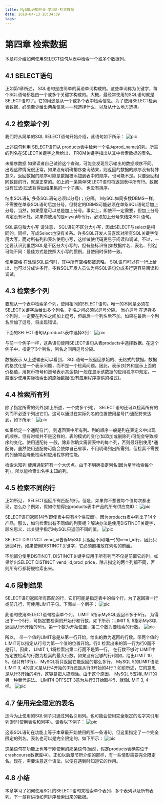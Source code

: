 ```yaml
---
title: MySQL必知应会-第4章-检索数据
date: 2018-04-13 10:34:39
tags:
---
```


# 第四章 检索数据
本章将介绍如何使用SELECT语句从表中检索一个或多个数据列。

## 4.1 SELECT语句
正如第1章所述， SQL语句是由简单的英语单词构成的。这些单词称为关键字，每个SQL语句都是由一个或多个关键字构成的。大概，最经常使用的SQL语句就是SELECT语句了。它的用途是从一个或多个表中检索信息。为了使用SELECT检索表数据，必须至少给出两条信息——想选择什么，以及从什么地方选择。

## 4.2 检索单个列
我们将从简单的SQL SELECT语句开始介绍，此语句如下所示：
![pic](MySQL必知应会-第4章-检索数据/CAPTURE_2018413_104402.jpg)

上述语句利用 SELECT语句从 products表中检索一个名为prod_name的列。所需的列名在SELECT关键字之后给出， FROM关键字指出从其中检索数据的表名。

未排序数据 如果读者自己试验这个查询，可能会发现显示输出的数据顺序不同。出现这种情况很正常。如果没有明确排序查询结果，则返回的数据的顺序没有特殊意义。返回数据的顺序可能是数据被添加到表中的顺序，也可能不是。只要返回相同数目的行，就是正常的。如上的一条简单SELECT语句将返回表中所有行。数据没有过滤(过滤将得出结果集的一个子集)， 也没有排序。

结束SQL语句 多条SQL语句必须以分号(；)分隔。 MySQL如同多数DBMS一样，不需要在单条SQL语句后加分号。但特定的DBMS可能必须在单条SQL语句后加上分号。当然，如果愿意可以总是加上分号。事实上，即使不一定需要，但加上分号肯定没有坏处。如果你使用的是mysql命令行，必须加上分号来结束SQL语句。

SQL语句和大小写 请注意， SQL语句不区分大小写，因此SELECT与select是相同的。同样，写成Select也没有关系。许多SQL开发人员喜欢对所有SQL关键字使用大写，而对所有列和表名使用小写，这样做使代码更易于阅读和调试。不过，一定要认识到虽然SQL是不区分大小写的，但有些标识符(如数据库名、表名、列名)可能不同：最佳方式是按照大小写的惯例，且使用时保持一致。

使用空格 在处理SQL语句时，其中所有空格都被忽略。 SQL语句可以在一行上给出，也可以分成许多行。多数SQL开发人员认为将SQL语句分成多行更容易阅读和调试。

## 4.3 检索多个列
要想从一个表中检索多个列，使用相同的SELECT语句。唯一的不同是必须在SELECT关键字后给出多个列名，列名之间必须以逗号分隔。
当心逗号 在选择多个列时，一定要在列名之间加上逗号，但最后一个列名后不加。如果在最后一个列名后加了逗号，将出现错误。

下面的SELECT语句从products表中选择3列：
![pic](MySQL必知应会-第4章-检索数据/CAPTURE_2018413_105000.jpg)

与前一个例子一样，这条语句使用SELECT语句从表products中选择数据。在这个例子中，指定了3个列名，列名之间用逗号分隔。

数据表示 从上述输出可以看到， SQL语句一般返回原始的、无格式的数据。数据的格式化是一个表示问题，而不是一个检索问题。因此，表示(对齐和显示上面的价格值，用货币符号和逗号表示其金额)一般在显示该数据的应用程序中规定。一般很少使用实际检索出的原始数据(没有应用程序提供的格式)。

## 4.4 检索所有列
除了指定所需的列外(如上所述，一个或多个列)， SELECT语句还可以检索所有的列而不必逐个列出它们。这可以通过在实际列名的位置使用星号(\*)通配符来达到，如下所示：
![pic](MySQL必知应会-第4章-检索数据/CAPTURE_2018413_105303.jpg)

如果给定一个通配符(\*)，则返回表中所有列。列的顺序一般是列在表定义中出现的顺序。但有时候并不是这样的，表的模式的变化(如添加或删除列)可能会导致顺序的变化。使用通配符 一般，除非你确实需要表中的每个列，否则最好别使用\*通配符。虽然使用通配符可能会使你自己省事，不用明确列出所需列，但检索不需要的列通常会降低检索和应用程序的性能。

检索未知列 使用通配符有一个大优点。由于不明确指定列名(因为星号检索每个列)，所以能检索出名字未知的列。

## 4.5 检索不同的行
正如所见， SELECT返回所有匹配的行。但是，如果你不想要每个值每次都出现，怎么办？例如，假如你想得出products表中产品的所有供应商ID：
![pic](MySQL必知应会-第4章-检索数据/CAPTURE_2018413_105608.jpg)

SELECT语句返回14行(即使表中只有4个供应商)，因为products表中列出了14个产品。那么，如何检索出有不同值的列表呢？解决办法是使用DISTINCT关键字，顾名思义，此关键字指示MySQL只返回不同的值。
![pic](MySQL必知应会-第4章-检索数据/CAPTURE_2018413_105652.jpg)

SELECT DISTINCT vend_id告诉MySQL只返回不同(唯一)的vend_id行，因此只返回4行。如果使用DISTINCT关键字，它必须直接放在列名的前面。

不能部分使用DISTINCT, DISTINCT关键字应用于所有列而不仅是前置它的列。如果给出SELECT DISTINCT vend_id,prod_price，除非指定的两个列都不同，否则所有行都将被检索出来。

## 4.6 限制结果
SELECT语句返回所有匹配的行，它们可能是指定表中的每个行。为了返回第一行或前几行，可使用LIMIT子句。下面举一个例子：
![pic](MySQL必知应会-第4章-检索数据/CAPTURE_2018413_110628.jpg)

此语句使用SELECT语句检索单个列。 LIMIT 5指示MySQL返回不多于5行。
为得出下一个5行，可指定要检索的开始行和行数，如下所示：LIMIT 5, 5指示MySQL返回从行5开始的5行。第一个数为开始位置，第二个数为要检索的行数。
![pic](MySQL必知应会-第4章-检索数据/CAPTURE_2018413_110729.jpg)

所以， 带一个值的LIMIT总是从第一行开始，给出的数为返回的行数。带两个值的LIMIT可以指定从行号为第一个值的位置开始。行0 检索出来的第一行为行0而不是行1。因此， LIMIT 1, 1将检索出第二行而不是第一行。
在行数不够时 LIMIT中指定要检索的行数为检索的最大行数。如果没有足够的行(例如，给出LIMIT 10, 5，但只有13行)， MySQL将只返回它能返回的那么多行。
MySQL 5的LIMIT语法 LIMIT 3, 4的含义是从行4开始的3行还是从行3开始的4行？如前所述，它的意思是从行3开始的4行，这容易把人搞糊涂。由于这个原因， MySQL 5支持LIMIT的另一种替代语法。 LIMIT4 OFFSET 3意为从行3开始取4行，就像LIMIT 3, 4一样。
![pic](MySQL必知应会-第4章-检索数据/CAPTURE_2018413_111026.jpg)

## 4.7 使用完全限定的表名
迄今为止使用的SQL例子只通过列名引用列。也可能会使用完全限定的名字来引用列(同时使用表名和列字)。请看以下例子：
![pic](MySQL必知应会-第4章-检索数据/CAPTURE_2018413_111213.jpg)

这条SQL语句在功能上等于本章最开始使用的那一条语句，但这里指定了一个完全限定的列名。表名也可以是完全限定的，如下所示：
![pic](MySQL必知应会-第4章-检索数据/CAPTURE_2018413_111253.jpg)

这条语句在功能上也等于刚使用的那条语句(当然，假定products表确实位于crashcourse数据库中)。正如以后章节所介绍的那样，有一些情形需要完全限定名。现在，需要注意这个语法，以便在遇到时知道它的作用。

## 4.8 小结
本章学习了如何使用SQL的SELECT语句来检索单个表列、多个表列以及所有表列。下一章将讲授如何排序检索出来的数据。
